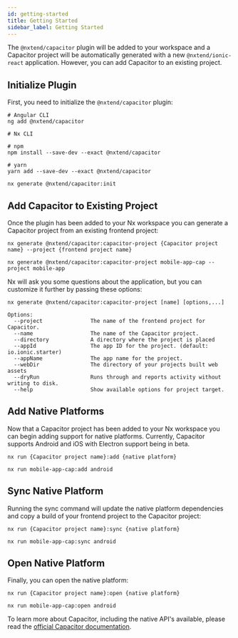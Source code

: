 ```yaml
---
id: getting-started
title: Getting Started
sidebar_label: Getting Started
---
```


The `@nxtend/capacitor` plugin will be added to your workspace and a Capacitor project will be automatically generated with a new `@nxtend/ionic-react` application. However, you can add Capacitor to an existing project.

## Initialize Plugin

First, you need to initialize the `@nxtend/capacitor` plugin:

```
# Angular CLI
ng add @nxtend/capacitor
```

```
# Nx CLI

# npm
npm install --save-dev --exact @nxtend/capacitor

# yarn
yarn add --save-dev --exact @nxtend/capacitor

nx generate @nxtend/capacitor:init
```

## Add Capacitor to Existing Project

Once the plugin has been added to your Nx workspace you can generate a Capacitor project from an existing frontend project:

```
nx generate @nxtend/capacitor:capacitor-project {Capacitor project name} --project {frontend project name}

nx generate @nxtend/capacitor:capacitor-project mobile-app-cap --project mobile-app
```

Nx will ask you some questions about the application, but you can customize it further by passing these options:

```
nx generate @nxtend/capacitor:capacitor-project [name] [options,...]

Options:
  --project               The name of the frontend project for Capacitor.
  --name                  The name of the Capacitor project.
  --directory             A directory where the project is placed
  --appId                 The app ID for the project. (default: io.ionic.starter)
  --appName               The app name for the project.
  --webDir                The directory of your projects built web assets
  --dryRun                Runs through and reports activity without writing to disk.
  --help                  Show available options for project target.
```

## Add Native Platforms

Now that a Capacitor project has been added to your Nx workspace you can begin adding support for native platforms. Currently, Capacitor supports Android and iOS with Electron support being in beta.

```
nx run {Capacitor project name}:add {native platform}

nx run mobile-app-cap:add android
```

## Sync Native Platform

Running the sync command will update the native platform dependencies and copy a build of your frontend project to the Capacitor project:

```
nx run {Capacitor project name}:sync {native platform}

nx run mobile-app-cap:sync android
```

## Open Native Platform

Finally, you can open the native platform:

```
nx run {Capacitor project name}:open {native platform}

nx run mobile-app-cap:open android
```

To learn more about Capacitor, including the native API's available, please read the [official Capacitor documentation](https://capacitorjs.com/docs).
